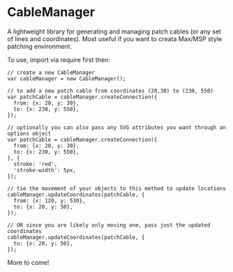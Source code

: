 CableManager
============

A lightweight library for generating and managing patch cables (or any set of lines and coordinates). Most useful if you want to creata  Max/MSP style patching environment.

To use, import via require first then:

    // create a new CableManager
    var cableManager = new CableManager();
    
    // to add a new patch cable from coordinates (20,30) to (230, 550)
    var patchCable = cableManager.createConnection({
      from: {x: 20, y: 30},
      to: {x: 230, y: 550},
    });
    
    // optionally you can also pass any SVG attributes you want through an options object
    var patchCable = cableManager.createConnection({
      from: {x: 20, y: 30},
      to: {x: 230, y: 550},
    }, {
      stroke: 'red',
      'stroke-width': 5px,
    });
    
    // tie the movement of your objects to this method to update locations
    cableManager.updateCoordinates(patchCable, {
      from: {x: 120, y: 530},
      to: {x: 20, y: 50},
    });
    
    // OR since you are likely only moving one, pass just the updated coordinates
    cableManager.updateCoordinates(patchCable, {
      to: {x: 20, y: 50},
    });

More to come!

